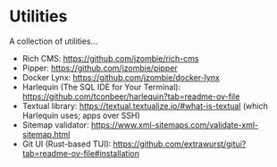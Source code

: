 # Utilities

A collection of utilities...

- Rich CMS: https://github.com/jzombie/rich-cms
- Pipper: https://github.com/jzombie/pipper
- Docker Lynx: https://github.com/jzombie/docker-lynx
- Harlequin (The SQL IDE for Your Terminal): https://github.com/tconbeer/harlequin?tab=readme-ov-file
- Textual library: https://textual.textualize.io/#what-is-textual (which Harlequin uses; apps over SSH)
- Sitemap validator: https://www.xml-sitemaps.com/validate-xml-sitemap.html
- Git UI (Rust-based TUI): https://github.com/extrawurst/gitui?tab=readme-ov-file#installation

